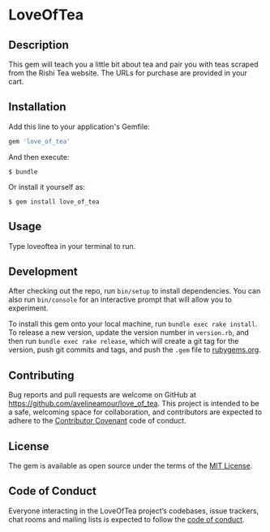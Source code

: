 # LoveOfTea


## Description

This gem will teach you a little bit about tea and pair you with teas scraped from the Rishi Tea website. The URLs for purchase are provided in your cart.

## Installation

Add this line to your application's Gemfile:

```ruby
gem 'love_of_tea'
```

And then execute:

    $ bundle

Or install it yourself as:

    $ gem install love_of_tea

## Usage

Type loveoftea in your terminal to run.

## Development

After checking out the repo, run `bin/setup` to install dependencies. You can also run `bin/console` for an interactive prompt that will allow you to experiment.

To install this gem onto your local machine, run `bundle exec rake install`. To release a new version, update the version number in `version.rb`, and then run `bundle exec rake release`, which will create a git tag for the version, push git commits and tags, and push the `.gem` file to [rubygems.org](https://rubygems.org).

## Contributing

Bug reports and pull requests are welcome on GitHub at https://github.com/avelineamour/love_of_tea. This project is intended to be a safe, welcoming space for collaboration, and contributors are expected to adhere to the [Contributor Covenant](http://contributor-covenant.org) code of conduct.

## License

The gem is available as open source under the terms of the [MIT License](https://opensource.org/licenses/MIT).

## Code of Conduct

Everyone interacting in the LoveOfTea project’s codebases, issue trackers, chat rooms and mailing lists is expected to follow the [code of conduct](https://github.com/avelineamour/love_of_tea/blob/master/CODE_OF_CONDUCT.md).
